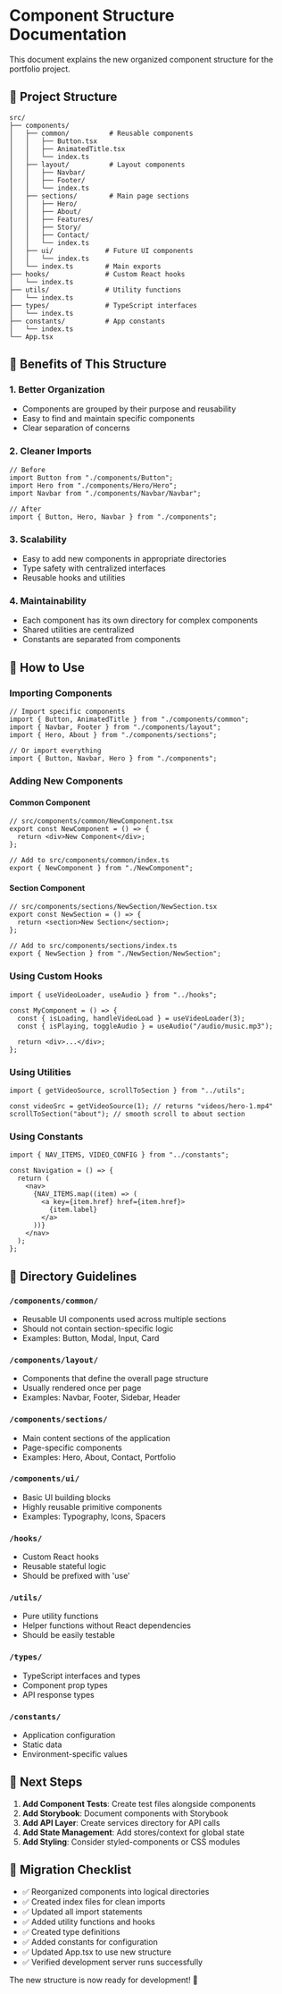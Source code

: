 # Component Structure Documentation

This document explains the new organized component structure for the portfolio project.

## 📁 Project Structure

```
src/
├── components/
│   ├── common/          # Reusable components
│   │   ├── Button.tsx
│   │   ├── AnimatedTitle.tsx
│   │   └── index.ts
│   ├── layout/          # Layout components
│   │   ├── Navbar/
│   │   ├── Footer/
│   │   └── index.ts
│   ├── sections/        # Main page sections
│   │   ├── Hero/
│   │   ├── About/
│   │   ├── Features/
│   │   ├── Story/
│   │   ├── Contact/
│   │   └── index.ts
│   ├── ui/             # Future UI components
│   │   └── index.ts
│   └── index.ts        # Main exports
├── hooks/              # Custom React hooks
│   └── index.ts
├── utils/              # Utility functions
│   └── index.ts
├── types/              # TypeScript interfaces
│   └── index.ts
├── constants/          # App constants
│   └── index.ts
└── App.tsx
```

## 🎯 Benefits of This Structure

### 1. **Better Organization**

- Components are grouped by their purpose and reusability
- Easy to find and maintain specific components
- Clear separation of concerns

### 2. **Cleaner Imports**

```tsx
// Before
import Button from "./components/Button";
import Hero from "./components/Hero/Hero";
import Navbar from "./components/Navbar/Navbar";

// After
import { Button, Hero, Navbar } from "./components";
```

### 3. **Scalability**

- Easy to add new components in appropriate directories
- Type safety with centralized interfaces
- Reusable hooks and utilities

### 4. **Maintainability**

- Each component has its own directory for complex components
- Shared utilities are centralized
- Constants are separated from components

## 🔧 How to Use

### Importing Components

```tsx
// Import specific components
import { Button, AnimatedTitle } from "./components/common";
import { Navbar, Footer } from "./components/layout";
import { Hero, About } from "./components/sections";

// Or import everything
import { Button, Navbar, Hero } from "./components";
```

### Adding New Components

#### Common Component

```tsx
// src/components/common/NewComponent.tsx
export const NewComponent = () => {
  return <div>New Component</div>;
};

// Add to src/components/common/index.ts
export { NewComponent } from "./NewComponent";
```

#### Section Component

```tsx
// src/components/sections/NewSection/NewSection.tsx
export const NewSection = () => {
  return <section>New Section</section>;
};

// Add to src/components/sections/index.ts
export { NewSection } from "./NewSection/NewSection";
```

### Using Custom Hooks

```tsx
import { useVideoLoader, useAudio } from "../hooks";

const MyComponent = () => {
  const { isLoading, handleVideoLoad } = useVideoLoader(3);
  const { isPlaying, toggleAudio } = useAudio("/audio/music.mp3");

  return <div>...</div>;
};
```

### Using Utilities

```tsx
import { getVideoSource, scrollToSection } from "../utils";

const videoSrc = getVideoSource(1); // returns "videos/hero-1.mp4"
scrollToSection("about"); // smooth scroll to about section
```

### Using Constants

```tsx
import { NAV_ITEMS, VIDEO_CONFIG } from "../constants";

const Navigation = () => {
  return (
    <nav>
      {NAV_ITEMS.map((item) => (
        <a key={item.href} href={item.href}>
          {item.label}
        </a>
      ))}
    </nav>
  );
};
```

## 📝 Directory Guidelines

### `/components/common/`

- Reusable UI components used across multiple sections
- Should not contain section-specific logic
- Examples: Button, Modal, Input, Card

### `/components/layout/`

- Components that define the overall page structure
- Usually rendered once per page
- Examples: Navbar, Footer, Sidebar, Header

### `/components/sections/`

- Main content sections of the application
- Page-specific components
- Examples: Hero, About, Contact, Portfolio

### `/components/ui/`

- Basic UI building blocks
- Highly reusable primitive components
- Examples: Typography, Icons, Spacers

### `/hooks/`

- Custom React hooks
- Reusable stateful logic
- Should be prefixed with 'use'

### `/utils/`

- Pure utility functions
- Helper functions without React dependencies
- Should be easily testable

### `/types/`

- TypeScript interfaces and types
- Component prop types
- API response types

### `/constants/`

- Application configuration
- Static data
- Environment-specific values

## 🚀 Next Steps

1. **Add Component Tests**: Create test files alongside components
2. **Add Storybook**: Document components with Storybook
3. **Add API Layer**: Create services directory for API calls
4. **Add State Management**: Add stores/context for global state
5. **Add Styling**: Consider styled-components or CSS modules

## 🔄 Migration Checklist

- ✅ Reorganized components into logical directories
- ✅ Created index files for clean imports
- ✅ Updated all import statements
- ✅ Added utility functions and hooks
- ✅ Created type definitions
- ✅ Added constants for configuration
- ✅ Updated App.tsx to use new structure
- ✅ Verified development server runs successfully

The new structure is now ready for development! 🎉
